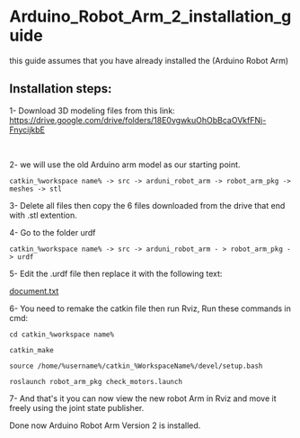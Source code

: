 # Arduino_Robot_Arm_2_installation_guide


  this guide assumes that you have already installed the (Arduino Robot Arm)
   


## Installation steps: 

1- Download 3D modeling files from this link: https://drive.google.com/drive/folders/18E0vgwkuOhObBcaOVkfFNj-FnycijkbE
    
</br>

2- we will use the old Arduino arm model as our starting point. 

    catkin_%workspace name% -> src -> arduni_robot_arm -> robot_arm_pkg -> meshes -> stl
    
    
3- Delete all files then copy the 6 files downloaded from the drive that end with .stl extention.


4- Go to the folder urdf

    catkin_%workspace name% -> src -> arduni_robot_arm - > robot_arm_pkg -> urdf
    
5- Edit the .urdf file then replace it with the following text: 

  [document.txt](https://github.com/iaama5005/Arduino_Robot_Arm_V2_installation_guide/files/9332406/document.txt)

   
6- You need to remake the catkin file then run Rviz, Run these commands in cmd: 

    cd catkin_%workspace name%
    
    catkin_make
    
    source /home/%username%/catkin_%WorkspaceName%/devel/setup.bash
    
    roslaunch robot_arm_pkg check_motors.launch

7- And that's it you can now view the new robot Arm in Rviz and move it freely using the joint state publisher.




Done now Arduino Robot Arm Version 2 is installed.
  
